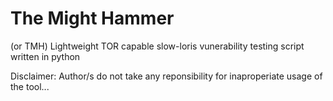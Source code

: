 # The Might Hammer
(or TMH) Lightweight TOR capable slow-loris vunerability testing script written in python

Disclaimer:
Author/s do not take any reponsibility for inaproperiate usage of the tool...
